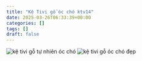 ```yaml
---
title: "Kệ Tivi gỗ óc chó ktv14"
date: 2025-03-26T06:33:39+00:00
categories: []
tags: []
draft: false
---
```

![kệ tivi gỗ tự nhiên óc chó](/img/ke-tivi/ktv14/ke-ti-vi-ktv14-00-15.webp)
![kệ tivi gỗ óc chó đẹp](/img/ke-tivi/ktv14/ke-ti-vi-ktv14-00-16.webp)
